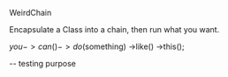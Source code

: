 WeirdChain

Encapsulate a Class into a chain, then run what you want.

$you
	->can()
	->do($something)
	->like()
	->this();


-- testing purpose